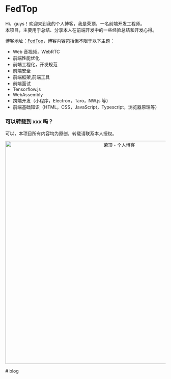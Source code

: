# FedTop

Hi，guys！欢迎来到我的个人博客，我是荣顶，一名前端开发工程师。  
本项目，主要用于总结、分享本人在前端开发中的一些经验总结和开发心得。

博客地址：[FedTop](https://fedtop.com)，博客内容包括但不限于以下主题：

- Web 音视频，WebRTC
- 前端性能优化
- 前端工程化，开发规范
- 前端安全
- 前端框架,前端工具
- 前端面试
- Tensorflow.js
- WebAssembly
- 跨端开发（小程序，Electron，Taro，NW.js 等）
- 前端基础知识（HTML，CSS，JavaScript，Typescript，浏览器原理等）

### 可以转载到 xxx 吗？

可以，本项目所有内容均为原创，转载请联系本人授权。

<p align="center">
  <a href="https://fedtop.com" target="_blank" rel="noopener noreferrer">
    <img width="700" src="https://assets.fedtop.com/picbed/fedtop.png" alt="荣顶 - 个人博客">
  </a>
</p>
# blog
